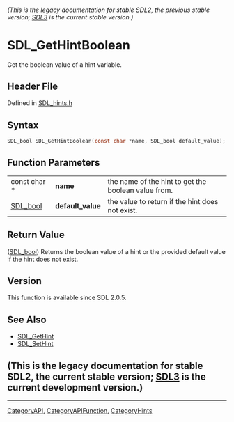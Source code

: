 ###### (This is the legacy documentation for stable SDL2, the previous stable version; [SDL3](https://wiki.libsdl.org/SDL3/) is the current stable version.)
# SDL_GetHintBoolean

Get the boolean value of a hint variable.

## Header File

Defined in [SDL_hints.h](https://github.com/libsdl-org/SDL/blob/SDL2/include/SDL_hints.h)

## Syntax

```c
SDL_bool SDL_GetHintBoolean(const char *name, SDL_bool default_value);
```

## Function Parameters

|                      |                   |                                                     |
| -------------------- | ----------------- | --------------------------------------------------- |
| const char *         | **name**          | the name of the hint to get the boolean value from. |
| [SDL_bool](SDL_bool) | **default_value** | the value to return if the hint does not exist.     |

## Return Value

([SDL_bool](SDL_bool)) Returns the boolean value of a hint or the provided
default value if the hint does not exist.

## Version

This function is available since SDL 2.0.5.

## See Also

- [SDL_GetHint](SDL_GetHint)
- [SDL_SetHint](SDL_SetHint)


## (This is the legacy documentation for stable SDL2, the current stable version; [SDL3](https://wiki.libsdl.org/SDL3/) is the current development version.)



----
[CategoryAPI](CategoryAPI), [CategoryAPIFunction](CategoryAPIFunction), [CategoryHints](CategoryHints)


